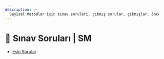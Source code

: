 ```yaml
---
description: >-
  Sayisal Metodlar için sınav soruları, çıkmış sorular, çıkmışlar, önceki senelerde çıkan sorular
---
```


# 📃 Sınav Soruları \| SM

<!--YPackage.YGitbookIntegration-tarafından-otomatik-oluşturulmuştur-->

- [Eski Sorular](Eski%20Sorular.pdf)

<!--YPackage.YGitbookIntegration-tarafından-otomatik-oluşturulmuştur-->
